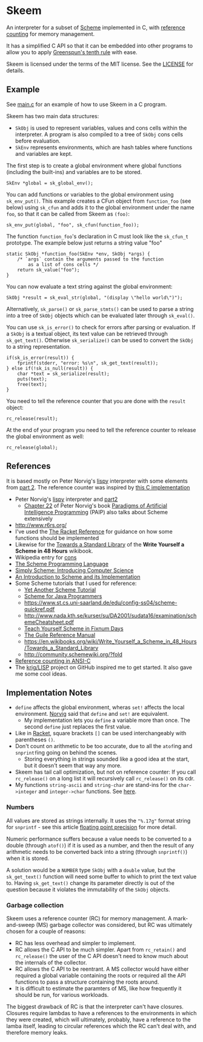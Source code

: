 # Skeem

An interpreter for a subset of [Scheme][scheme] implemented in C,
with [reference counting][refcnt] for memory management.

It has a simplified C API so that it can be embedded into other programs
to allow you to apply [Greenspun's tenth rule][greenspun] with ease.

Skeem is licensed under the terms of the MIT license. See the [LICENSE](LICENSE)
for details.

## Example

See [main.c](main.c) for an example of how to use Skeem in a C program.

Skeem has two main data structures:

* `SkObj` is used to represent variables, values and cons cells within the
interpreter. A program is also compiled to a tree of `SkObj` cons cells before
evaluation.
* `SkEnv` represents environments, which are hash tables where functions and
variables are kept.

The first step is to create a global environment where global functions
(including the built-ins) and variables are to be stored.

```
SkEnv *global = sk_global_env();
```

You can add functions or variables to the global environment using
`sk_env_put()`. This example creates a CFun object from `function_foo`
(see below) using `sk_cfun` and adds it to the global environment under
the name `foo`, so that it can be called from Skeem as `(foo)`:

```
sk_env_put(global, "foo", sk_cfun(function_foo));
```

The function `function_foo`'s declaration in C must look like the
`sk_cfun_t` prototype. The example below just returns a string value "foo"

```
static SkObj *function_foo(SkEnv *env, SkObj *args) {
    /* `args` contain the arguments passed to the function
        as a list of cons cells */
    return sk_value("foo");
}
```

You can now evaluate a text string against the global environment:

```
SkObj *result = sk_eval_str(global, "(display \"hello world\")");
```

Alternatively, `sk_parse()` or `sk_parse_stmts()` can be used to parse
a string into a tree of `SkObj` objects which can be evaluated later
through `sk_eval()`.

You can use `sk_is_error()` to check for errors after parsing or evaluation.
If a `SkObj` is a textual object, its text value can be retrieved through `sk_get_text()`. Otherwise `sk_serialize()` can be used to convert the
`SkObj` to a string representation.

```
if(sk_is_error(result)) {
    fprintf(stderr, "error: %s\n", sk_get_text(result));
} else if(!sk_is_null(result)) {
    char *text = sk_serialize(result);
    puts(text);
    free(text);
}
```

You need to tell the reference counter that you are done with the `result`
object:

```
rc_release(result);
```

At the end of your program you need to tell the reference counter
to release the global environment as well:

```
rc_release(global);
```

## References

It is based mostly on Peter Norvig's [lispy][] interpreter with some
elements from [part 2][lispy2]. The reference counter was inspired by
[this C implementation][refcnt-c]

- Peter Norvig's [lispy][] interpreter and [part2][lispy2]
  - [Chapter 22][chap22] of Peter Norvig's book [Paradigms of Artificial Intelligence Programming][paip] (PAIP)
    also talks about Scheme extensively
- <http://www.r6rs.org/>
- I've used the [The Racket Reference](https://docs.racket-lang.org/reference/index.html) for guidance on
  how some functions should be implemented
- Likewise for the [Towards a Standard Library](https://en.wikibooks.org/wiki/Write_Yourself_a_Scheme_in_48_Hours/Towards_a_Standard_Library)
  of the **Write Yourself a Scheme in 48 Hours** wikibook.
- Wikipedia entry for [cons](https://en.wikipedia.org/wiki/Cons)
- [The Scheme Programming Language](https://www.scheme.com/tspl4/)
- [Simply Scheme: Introducing Computer Science](https://people.eecs.berkeley.edu/~bh/ss-toc2.html)
- [An Introduction to Scheme and its Implementation](http://www.cs.utexas.edu/ftp/garbage/cs345/schintro-v13/schintro_toc.html)
- Some Scheme tutorials that I used for reference:
  - [Yet Another Scheme Tutorial](http://www.shido.info/lisp/idx_scm_e.html)
  - [Scheme for Java Programmers](http://cs.gettysburg.edu/~tneller/cs341/scheme-intro/index.html)
  - <https://www.st.cs.uni-saarland.de/edu/config-ss04/scheme-quickref.pdf>
  - <http://www.nada.kth.se/kurser/su/DA2001/sudata16/examination/schemeCheatsheet.pdf>
  - [Teach Yourself Scheme in Fixnum Days](https://ds26gte.github.io/tyscheme/index.html)
  - [The Guile Reference Manual](https://www.gnu.org/software/guile/manual/html_node/index.html)
  - <https://en.wikibooks.org/wiki/Write_Yourself_a_Scheme_in_48_Hours/Towards_a_Standard_Library>
  - <http://community.schemewiki.org/?fold>
- [Reference counting in ANSI-C][refcnt-c]
- The [krig/LISP][krig] project on GitHub inspired me to get started. It also gave me some cool ideas.

[scheme]: https://en.wikipedia.org/wiki/Scheme_(programming_language)
[lispy]: http://norvig.com/lispy.html
[lispy2]: http://norvig.com/lispy2.html
[refcnt]: https://en.wikipedia.org/wiki/Reference_counting
[refcnt-c]: https://xs-labs.com/en/archives/articles/c-reference-counting/
[greenspun]: https://en.wikipedia.org/wiki/Greenspun%27s_tenth_rule
[krig]: https://github.com/krig/LISP
[paip]: https://github.com/norvig/paip-lisp

## Implementation Notes

* `define` affects the global environment, wheras `set!` affects the local environment. [Norvig][chap22] said that `define` and `set!` are equivalent.
  * My implementation lets you `define` a variable more than once. The second `define` just replaces the first value.
* Like in [Racket](https://stackoverflow.com/a/41417968/115589), square brackets `[]` can be used interchangeably with parentheses `()`.
* Don't count on arithmetic to be too accurate, due to all the `atof`ing and `snprintf`ing going on behind the scenes.
  * Storing everything in strings sounded like a good idea at the start, but it doesn't seem that way any more.
* Skeem has tail call optimization, but not on reference counter:
  If you call `rc_release()` on a long list it will recursively call `rc_release()` on its cdr.
* My functions `string-ascii` and `string-char` are stand-ins for the `char->integer` and `integer->char` functions. See [here][scheme-types].

[scheme-types]: https://ds26gte.github.io/tyscheme/index-Z-H-4.html
[chap22]: https://github.com/norvig/paip-lisp/blob/master/docs/chapter22.md

### Numbers

All values are stored as strings internally. It uses the `"%.17g"` format string for `snprintf` - see 
this article [floating point precision][precision] for more detail.

Numeric performance suffers because a value needs to be converted to a double 
(through `atof()`) if it is used as a number, and then the result of any arithmetic 
needs to be converted back into a string (through `snprintf()`) when it is stored.

A solution would be a `NUMBER` type `SkObj` with a `double` value, but the `sk_get_text()` function will
need some buffer to which to print the text value to.
Having `sk_get_text()` change its parameter directly is out of the question because it violates the
immutability of the `SkObj` objects.

[precision]: https://randomascii.wordpress.com/2012/03/08/float-precisionfrom-zero-to-100-digits-2/

### Garbage collection

Skeem uses a reference counter (RC) for memory management.
A mark-and-sweep (MS) garbage collector was considered, but RC was ultimately chosen for a couple of reasons:

* RC has less overhead and simpler to implement.
* RC allows the C API to be much simpler. Apart from `rc_retain()` and `rc_release()` the user of the C API doesn't
  need to know much about the internals of the collector.
* RC allows the C API to be reentrant. A MS collector would have either required a global variable containing the
  roots or required all the API functions to pass a structure containing the roots around.
* It is difficult to estimate the paramters of MS, like how frequently it should be run, for various workloads.

The biggest drawback of RC is that the interpreter can't have closures. Closures require lambdas to have a
references to the environments in which they were created, which will ultimately, probably, have a reference to the
lamba itself, leading to circular references which the RC can't deal with, and therefore memory leaks.
